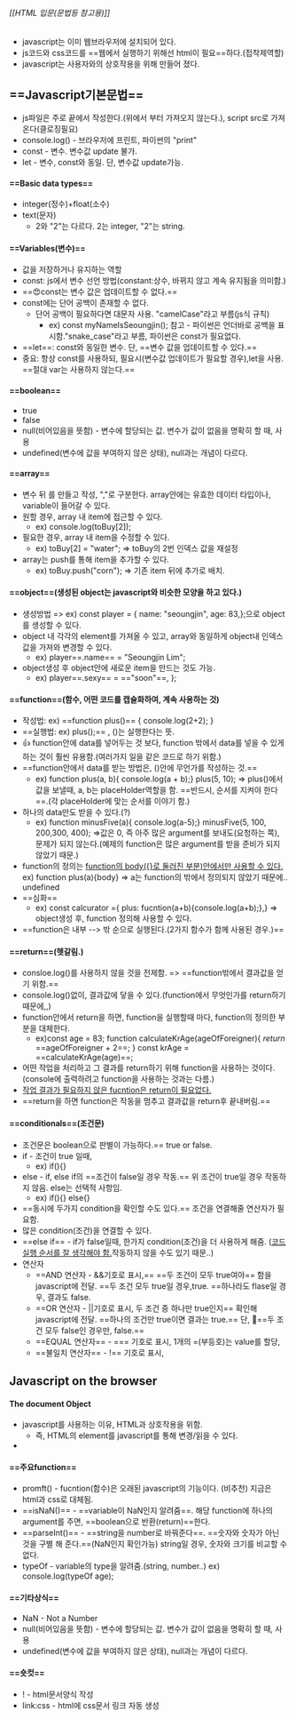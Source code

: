 ###### [[HTML 입문(문법등 참고용)]] 

- javascript는 이미 웹브라우저에 설치되어 있다.
- js코드와 css코드를 ==웹에서 실행하기 위해선 html이 필요==하다.(접착제역할)
- javascript는 사용자와의 상호작용을 위해 만들어 졌다.
## ==Javascript기본문법==
- js파일은 주로 끝에서 작성한다.(위에서 부터 가져오지 않는다.), script src로 가져온다(클로징필요)
- console.log() - 브라우저에 프린트, 파이썬의 "print"
- const - 변수. 변수값 update 불가.
- let - 변수, const와 동일. 단, 변수값 update가능.

#### ==Basic data types== 
- integer(정수)+float(소수)
- text(문자)
	- 2와 "2"는 다르다. 2는 integer, "2"는 string.

#### ==Variables(변수)==
- 값을 저장하거나 유지하는 역할
- const: js에서 변수 선언 방법(constant:상수, 바뀌지 않고 계속 유지됨을 의미함.)
- ==😍const는 변수 값은 업데이트할 수 없다.==
- const에는 단어 공백이 존재할 수 없다.
	- 단어 공백이 필요하다면 대문자 사용. "camelCase"라고 부름(js식 규칙)
		- ex) const myNameIsSeoungjin();
			참고 - 파이썬은 언더바로 공백을 표시함."snake_case"라고 부름, 파이썬은 const가 필요없다.
- ==let==: const와 동일한 변수. 단, ==변수 값을 업데이트할 수 있다.==
- 중요: 항상 const를 사용하되, 필요시(변수값 업데이트가 필요할 경우),let을 사용. ==절대 var는 사용하지 않는다.==

#### ==boolean==
- true
- false
- null(비어있음을 뜻함) - 변수에 할당되는 값. 변수가 값이 없음을 명확히 할 때, 사용
- undefined(변수에 값을 부여하지 않은 상태), null과는 개념이 다르다.

#### ==array==
- 변수 뒤 [](리스트)를 만들고 작성, ","로 구분한다. array안에는 유효한 데이터 타입이나, variable이 들어갈 수 있다.
- 원할 경우, array 내 item에 접근할 수 있다.
	- ex) console.log(toBuy[2]);
- 필요한 경우, array 내 item을 수정할 수 있다.
	- ex) toBuy[2] = "water"; => toBuy의 2번 인덱스 값을 재설정
- array는 push를 통해 item을 추가할 수 있다.
	- ex) toBuy.push("corn"); => 기존 item 뒤에 추가로 배치.

#### ==object==(생성된 object는 javascript와 비슷한 모양을 하고 있다.)
- 생성방법 => ex) const player = { name: "seoungjin", age: 83,};으로 object를 생성할 수 있다.
- object 내 각각의 element를 가져올 수 있고, array와 동일하게 object내 인덱스 값을 가져와 변경할 수 있다.
	- ex) player==.name== = "Seoungjin Lim";
- object생성 후 object안에 새로운 item을 만드는 것도 가능.
	- ex) player==.sexy== = =="soon"==, };

#### ==function==(함수, 어떤 코드를 캡슐화하여, 계속 사용하는 것)
- 작성법: ex) ==function plus()== { console.log(2+2); }
- ==실행법: ex) plus();== , ()는 실행한다는 뜻.
- 👍 function안에 data를 넣어두는 것 보다, function 밖에서 data를 넣을 수 있게 하는 것이 훨씬 유용함.(여러가지 일을 같은 코드로 하기 위함.)
- ==function안에서 data를 받는 방법은, ()안에 무언가를 작성하는 것.==
	- ex) function plus(a, b){ console.log(a + b);}
		plus(5, 10); => plus()에서 값을 보낼때, a, b는 placeHolder역할을 함. ==반드시, 순서를 지켜야 한다==.(각 placeHolder에 맞는 순서를 이야기 함.)
- 하나의 data만도 받을 수 있다.(?)
	- ex) function minusFive(a){ console.log(a-5);}
		minusFive(5, 100, 200,300, 400); =>값은 0, 즉 아주 많은 argument를 보내도(요청하는 쪽), 문제가 되지 않는다.(예제의 function은 많은 argument를 받을 준비가 되지 않았기 때문.)
- function의 정의는 <u>function의 body({}로 둘러진 부분)안에서만 사용할 수 있다.</u>
		ex) function plus(a){body} => a는 function의 밖에서 정의되지 않았기 때문에.. undefined
- ==심화==
	- ex) const calcurator ={ plus: fucntion(a+b){console.log(a+b);},} => object생성 후, function 정의해 사용할 수 있다.
- ==function은 내부 --> 밖 순으로 실행된다.(2가지 함수가 함께 사용된 경우.)==

#### ==return==(헷갈림.)
- consloe.log()를 사용하지 않을 것을 전제함. => ==function밖에서 결과값을 얻기 위함.==
- console.log()없이, 결과값에 닿을 수 있다.(function에서 무엇인가를 return하기 때문에,,)
- function안에서 return을 하면, function을 실행할때 마다, function의 정의한 부분을 대체한다.
	- ex)const age = 83;
		function calculateKrAge(ageOfForeigner){ _return_ ==ageOfForeigner + 2==; }
		const krAge = ==calculateKrAge(age)==;
- 어떤 작업을 처리하고 그 결과를 return하기 위해 function을 사용하는 것이다.(console에 출력하려고 function을 사용하는 것과는 다름.)
- <u>작업 결과가 필요하지 않은 fucntion은 return이 필요없다.</u>
- ==return을 하면 function은 작동을 멈추고 결과값을 return후 끝내버림.==

#### ==conditionals==(조건문)   
- 조건문은 boolean으로 판별이 가능하다.== true or false.
- if -  조건이 true 일때,
	- ex) if(){}
- else - if, else if의 ==조건이 false일 경우 작동.== 위 조건이 true일 경우 작동하지 않음. else는 선택적 사항임.
	- ex) if(){} else{}
- ==동시에 두가지 condition을 확인할 수도 있다.== 조건을 연결해줄 연산자가 필요함.
- 많은 condition(조건)을 연결할 수 있다.
- ==else if== - if가 false일때, 한가지 condition(조건)을 더 사용하게 해줌. (<u>코드 실행 순서를 잘 생각해야 함.</u>작동하지 않을 수도 있기 때문..)
- 연산자
	- ==AND 연산자 - &&기호로 표시,== ==두 조건이 모두 true여야== 함을 javascript에 전달.  ==두 조건 모두 true일 경우,true. ==하나라도 flase일 경우, 결과도 false.
	- ==OR 연산자 - ||기호로 표시, 두 조건 중 하나만 true인지== 확인해 javascript에 전달. ==하나의 조건만 true이면 결과는 true.== 단, 🤩==두 조건 모두 false인 경우만, false.==
	- ==EQUAL 연산자== - === 기호로 표시, 1개의 =(부등호)는 value를 할당,
	- ==불일치 연산자== - !== 기호로 표시,

## Javascript on the browser

#### The document Object
- javascript를 사용하는 이유, HTML과 상호작용을 위함.
	- 즉, HTML의 element를 javascript를 통해 변경/읽을 수 있다.
- 



#### ==주요function==
- promft() - fucntion(함수)은 오래된 javascript의 기능이다. (비추천)
		지금은 html과 css로 대체됨.
- ==isNaN()== - ==variable이 NaN인지 알려줌==. 해당 function에 하나의 argument를 주면, ==boolean으로 반환(return)==한다. 
- ==parseInt()== - ==string을 number로 바꿔준다==. ==숫자와 숫자가 아닌 것을 구별 해 준다.==(NaN인지 확인가능)
	string일 경우, 숫자와 크기를 비교할 수 없다.
- typeOf - variable의 type을 알려줌.(string, number..)
	ex) console.log(typeOf age);






#### ==기타상식==
- NaN - Not a Number
- null(비어있음을 뜻함) - 변수에 할당되는 값. 변수가 값이 없음을 명확히 할 때, 사용
- undefined(변수에 값을 부여하지 않은 상태), null과는 개념이 다르다.

#### ==숏컷==
- ! - html문서양식 작성
- link:css - html에 css문서 링크 자동 생성